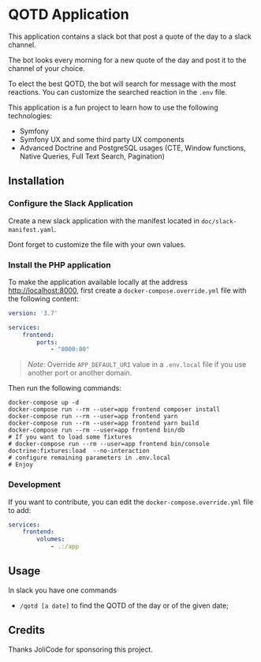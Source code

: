 # QOTD Application

This application contains a slack bot that post a quote of the day to a slack
channel.

The bot looks every morning for a new quote of the day and post it to the
channel of your choice.

To elect the best QOTD, the bot will search for message with the most reactions.
You can customize the searched reaction in the `.env` file.

This application is a fun project to learn how to use the following technologies:

* Symfony
* Symfony UX and some third party UX components
* Advanced Doctrine and PostgreSQL usages (CTE, Window functions, Native
  Queries, Full Text Search, Pagination)

## Installation

### Configure the Slack Application

Create a new slack application with the manifest located in
`doc/slack-manifest.yaml`.

Dont forget to customize the file with your own values.

### Install the PHP application

To make the application available locally at the address
[http://localhost:8000](http://localhost:8000), first create a
`docker-compose.override.yml` file with the following content:

```yaml
version: '3.7'

services:
    frontend:
        ports:
            - "8000:80"
```

>*Note*: Override `APP_DEFAULT_URI` value in a `.env.local` file if you use
>another port or another domain.

Then run the following commands:

    docker-compose up -d
    docker-compose run --rm --user=app frontend composer install
    docker-compose run --rm --user=app frontend yarn
    docker-compose run --rm --user=app frontend yarn build
    docker-compose run --rm --user=app frontend bin/db
    # If you want to load some fixtures
    # docker-compose run --rm --user=app frontend bin/console doctrine:fixtures:load  --no-interaction
    # configure remaining parameters in .env.local
    # Enjoy

### Development

If you want to contribute, you can edit the `docker-compose.override.yml` file to add:

```yaml
services:
    frontend:
        volumes:
            - .:/app
```

## Usage

In slack you have one commands

* `/qotd [a date]` to find the QOTD of the day or of the given date;

## Credits

Thanks JoliCode for sponsoring this project.
